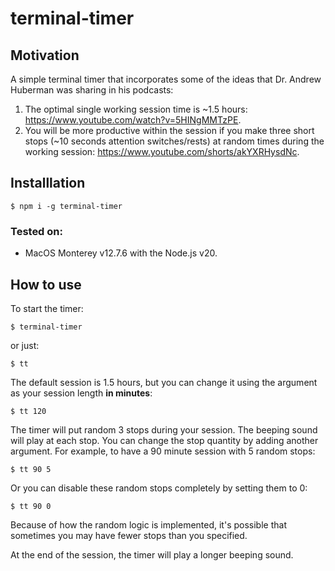 # terminal-timer

## Motivation
A simple terminal timer that incorporates some of the ideas that Dr. Andrew Huberman was sharing in his podcasts:

1. The optimal single working session time is ~1.5 hours: https://www.youtube.com/watch?v=5HINgMMTzPE.
2. You will be more productive within the session if you make three short stops (~10 seconds attention switches/rests) at random times during the working session: https://www.youtube.com/shorts/akYXRHysdNc.

## Installlation
```
$ npm i -g terminal-timer
```
### Tested on:
* MacOS Monterey v12.7.6 with the Node.js v20.

## How to use
To start the timer:
```
$ terminal-timer
```
or just:
```
$ tt
```

The default session is 1.5 hours, but you can change it using the argument as your session length **in minutes**:
```
$ tt 120
```

The timer will put random 3 stops during your session. The beeping sound will play at each stop. You can change the stop quantity by adding another argument.
For example, to have a 90 minute session with 5 random stops:
```
$ tt 90 5
```
Or you can disable these random stops completely by setting them to 0:
```
$ tt 90 0
```
Because of how the random logic is implemented, it's possible that sometimes you may have fewer stops than you specified.

At the end of the session, the timer will play a longer beeping sound.
